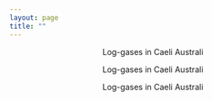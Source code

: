 ```yaml
---
layout: page
title: ""
---
```


<span style="font-size:0.5em;"><p style="text-align: center;">Log-gases in Caeli Australi</p><span>

<p style="text-align: center;">Log-gases in Caeli Australi</p>

<p style="text-align: center;">Log-gases in Caeli Australi</p>

